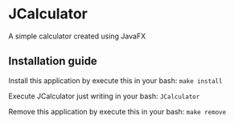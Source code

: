 # JCalculator
A simple calculator created using JavaFX 

## Installation guide

Install this application by execute this in your bash:
`make install`

Execute JCalculator just writing in your bash:
`JCalculator`

Remove this application by execute this in your bash:
`make remove`
